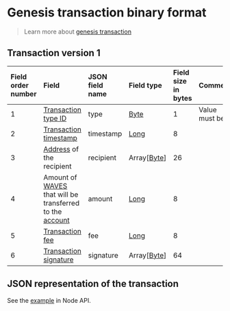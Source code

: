 # Genesis transaction binary format

> Learn more about [genesis transaction](/blockchain/transaction-type/genesis-transaction.md)

## Transaction version 1

| Field order number | Field | JSON field name | Field type | Field size in bytes | Comment |
| :--- | :--- | :--- | :--- | :--- | :--- |
| 1 | [Transaction type ID](/blockchain/transaction-type.md) |type| [Byte](/blockchain/blockchain/blockchain-data-types.md) | 1 | Value must be 1 |
| 2 | [Transaction timestamp](/blockchain/transaction/transaction-timestamp.md) | timestamp | [Long](/blockchain/blockchain/blockchain-data-types.md) | 8 |  |
| 3 | [Address](/blockchain/address.md) of the recipient | recipient | Array[[Byte](/blockchain/blockchain/blockchain-data-types.md)] | 26 |  |
| 4 | Amount of [WAVES](/blockchain/token/waves.md) that will be transferred to the [account](/blockchain/account.md) | amount | [Long](/blockchain/blockchain/blockchain-data-types.md) | 8 |  |
| 5 | [Transaction fee](/blockchain/transaction/transaction-fee.md) |fee | [Long](/blockchain/blockchain/blockchain-data-types.md) | 8 |  |
| 6 | [Transaction signature](/blockchain/transaction/transaction-signature.md) | signature | Array[[Byte](/blockchain/blockchain/blockchain-data-types.md)] | 64 |  | |


## JSON representation of the transaction

See the [example](https://nodes.wavesplatform.com/transactions/info/2DVtfgXjpMeFf2PQCqvwxAiaGbiDsxDjSdNQkc5JQ74eWxjWFYgwvqzC4dn7iB1AhuM32WxEiVi1SGijsBtYQwn8) in Node API.
